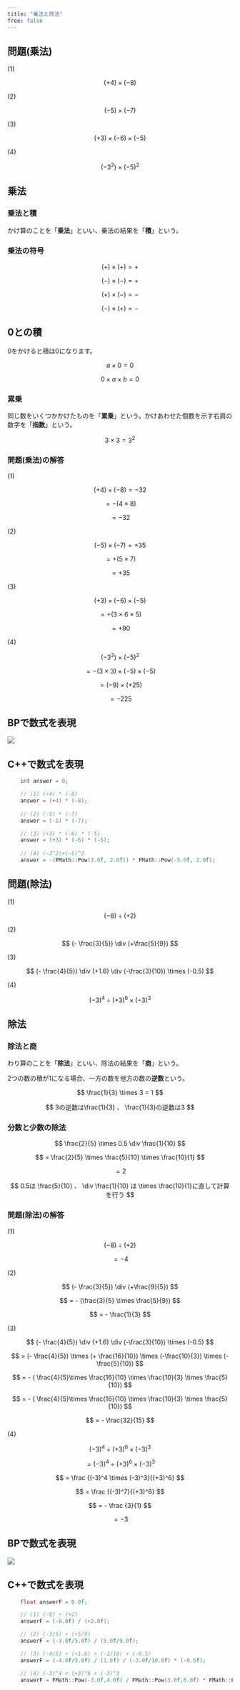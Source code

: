 ```yaml
---
title: "乗法と除法"
free: false
---
```



## 問題(乗法)

(1) 

$$
(+4) \times (-8)
$$

(2)

$$
(-5) \times (-7)
$$

(3)

$$
(+3) \times (-6) \times (-5)
$$

(4)

$$
(-3^2) \times (-5)^2
$$

## 乗法

### 乗法と積

かけ算のことを「**乗法**」といい、乗法の結果を「**積**」という。

### 乗法の符号

$$
(+) \times (+) = +
$$

$$
(-) \times (-) = +
$$

$$
(+) \times (-) = -
$$

$$
(-) \times (+) = -
$$

## 0との積

0をかけると積は0になります。

$$
  a \times 0 = 0
$$

$$
  0 \times a \times b = 0
$$


### 累乗

同じ数をいくつかかけたものを「**累乗**」という。かけあわせた個数を示す右肩の数字を「**指数**」という。

$$
3 \times 3 = 3^2
$$

### 問題(乗法)の解答

(1)

$$
  (+4) \times (-8) = -32
$$

$$
  = - (4 \times 8) 
$$

$$
  = -32
$$

(2)

$$
  (-5) \times (-7) = +35
$$

$$
  = + (5 \times 7)
$$

$$
  = +35
$$

(3)

$$
  (+3) \times (-6) \times (-5)
$$

$$
  = + (3 \times 6 \times 5)
$$

$$
  = +90
$$

(4)

$$
(-3^2) \times (-5)^2
$$

$$
  = - (3 \times 3) \times (-5) \times (-5)
$$

$$
  = (-9) \times (+25)
$$

$$
  = -225
$$

## BPで数式を表現

![](/images/books/book-ue5_mathematical_programming/chap_02_multiplicative_and_division/2022-07-17-10-41-55.png)

## C++で数式を表現

```cpp
	int answer = 0;

	// (1) (+4) * (-8)
	answer = (+4) * (-8);
	
	// (2) (-5) * (-7)
	answer = (-5) * (-7);

	// (3) (+3) * (-6) * (-5)
	answer = (+3) * (-6) * (-5);
	
	// (4) (−3^2)×(−5)^2
	answer = -(FMath::Pow(3.0f, 2.0f)) * FMath::Pow(-5.0f, 2.0f);
```


## 問題(除法)

(1)

$$
  (-8) \div (+2)
$$

(2)

$$
  (- \frac{3}{5}) \div (+\frac{5}{9})
$$

(3)

$$
  (- \frac{4}{5}) \div (+1.6) \div (-\frac{3}{10}) \times (-0.5)
$$

(4)

$$
  (-3)^4 \div (+3)^6 \times (-3)^3
$$

## 除法

### 除法と商

わり算のことを「**除法**」といい、除法の結果を「**商**」という。

2つの数の積が1になる場合、一方の数を他方の数の**逆数**という。

$$
  \frac{1}{3} \times 3 = 1
$$

$$
3の逆数は\frac{1}{3} 、 \frac{1}{3}の逆数は3
$$

### 分数と少数の除法

$$
  \frac{2}{5} \times 0.5 \div \frac{1}{10}
$$

$$
  = \frac{2}{5} \times \frac{5}{10} \times \frac{10}{1}
$$

$$
  = 2
$$

$$
0.5は \frac{5}{10}  、 \div \frac{1}{10} は \times \frac{10}{1}に直して計算を行う
$$

###  問題(除法)の解答

(1)

$$
  (-8) \div (+2)
$$

$$
  = -4
$$

(2)

$$
  (- \frac{3}{5}) \div (+\frac{9}{5})
$$

$$
 = - (\frac{3}{5} \times \frac{5}{9})
$$

$$
 = - \frac{1}{3}
$$

(3)

$$
  (- \frac{4}{5}) \div (+1.6) \div (-\frac{3}{10}) \times (-0.5)
$$

$$
  = (- \frac{4}{5}) \times (+ \frac{16}{10}) \times (-\frac{10}{3}) \times (- \frac{5}{10})
$$

$$
  = - ( \frac{4}{5}\times \frac{16}{10} \times \frac{10}{3} \times \frac{5}{10})
$$

$$
  = - ( \frac{4}{5}\times \frac{16}{10} \times \frac{10}{3} \times \frac{5}{10})
$$

$$
  = - \frac{32}{15}
$$


(4)

$$
  (-3)^4 \div (+3)^6 \times (-3)^3
$$

$$
  = (-3)^4 \div (+3)^6 \times (-3)^3
$$

$$
  = \frac {(-3)^4 \times (-3)^3}{(+3)^6}
$$

$$
  = \frac {(-3)^7}{(+3)^6}
$$

$$
  = - \frac {3}{1}
$$

$$
  = -3
$$

## BPで数式を表現

![](/images/books/book-ue5_mathematical_programming/chap_02_multiplicative_and_division/2022-07-17-10-55-51.png)

## C++で数式を表現

```cpp
	float answerF = 0.0f;

	// (1) (-8) ÷ (+2)
	answerF = (-8.0f) / (+2.0f);

	// (2) (-3/5) ÷ (+5/9)
	answerF = (-3.0f/5.0f) / (5.0f/9.0f);

	// (3) (-4/5) ÷ (+1.6) ÷ (-3/10) × (-0.5)
	answerF = (-4.0f/5.0f) / (1.6f) / (-3.0f/10.0f) * (-0.5f);

	// (4) (-3)^4 ÷ (+3)^6 × (-3)^3
	answerF = FMath::Pow(-3.0f,4.0f) / FMath::Pow(3.0f,6.0f) * FMath::Pow(-3.0f, 3.0f);

```